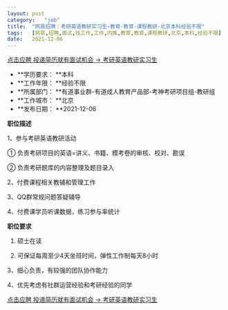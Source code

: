 ```yaml
---
layout:	post
category:	"job"
title:	"网易招聘：考研英语教研实习生-教育-教育-课程教研-北京本科经验不限"
tags:	[网易,招聘,面试,找工作,工作,内推,教育,教育,课程教研,北京,本科,经验不限]
date:	2021-12-06
---
```


[点击应聘 投递简历就有面试机会 ->  考研英语教研实习生](http://mobile.bole.netease.com/bole/boleDetail?id=26123&employeeId=346f03c3cda5f04c&key=all)



- **学历要求： **本科
- **工作年限： **经验不限
- **所属部门： **有道事业群-有道成人教育产品部-考神考研项目组-教研组
- **工作城市： **北京
- **发布日期： **2021-12-06



**职位描述**

1、参与考研英语教研活动 

① 负责考研项目的英语=讲义、书籍、模考卷的审核、校对、勘误 

② 负责考研题库的内容整理及题目录入 

2、付费课程相关教辅和管理工作 

3、QQ群常规问题答疑辅导 

4、付费课学员听课数据，练习参与率统计 





**职位要求**

1. 硕士在读 

2. 可保证每周至少4天坐班时间，弹性工作制每天8小时 

3、细心负责，有较强的团队协作能力 

4、优先考虑有社群运营经验和考研经验的同学



[点击应聘 投递简历就有面试机会 ->  考研英语教研实习生](http://mobile.bole.netease.com/bole/boleDetail?id=26123&employeeId=346f03c3cda5f04c&key=all)